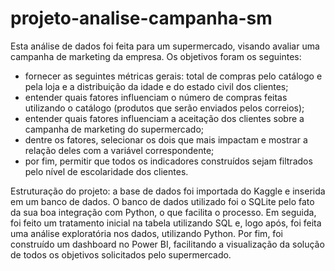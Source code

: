 # projeto-analise-campanha-sm
 Esta análise de dados foi feita para um supermercado, visando avaliar uma campanha de marketing da empresa. Os objetivos foram os seguintes:

- fornecer as seguintes métricas gerais: total de compras pelo catálogo e pela loja e a distribuição da idade e do estado civil dos clientes;
- entender quais fatores influenciam o número de compras feitas utilizando o catálogo (produtos que serão enviados pelos correios);
- entender quais fatores influenciam a aceitação dos clientes sobre a campanha de marketing do supermercado;
- dentre os fatores, selecionar os dois que mais impactam e mostrar a relação deles com a variável correspondente;
- por fim, permitir que todos os indicadores construídos sejam filtrados pelo nível de escolaridade dos clientes.

Estruturação do projeto: a base de dados foi importada do Kaggle e inserida em um banco de dados. O banco de dados utilizado foi o SQLite pelo fato da sua boa integração com Python, o que facilita o processo. Em seguida, foi feito um tratamento inicial na tabela utilizando SQL e, logo após, foi feita uma análise exploratória nos dados, utilizando Python. Por fim, foi construído um dashboard no Power BI, facilitando a visualização da solução de todos os objetivos solicitados pelo supermercado.
